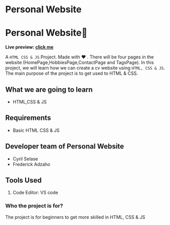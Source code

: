 # Personal Website



# Personal Website👨

**Live preview: [click me](https://cyril-mp.github.io/Personal-Website/)**

A `HTML CSS & JS` Project. Made with ♥ . There will be four pages in the website (HomePage,HobbiesPage,ContactPage and TagsPage). In this project, we will learn how we can create a cv website using `HTML, CSS & JS`. The main purpose of the project is to get used to  HTML & CSS.

## What we are going to learn

- HTML,CSS & JS

## Requirements

- Basic HTML CSS & JS

## Developer team of Personal Website

- Cyril Selase
- Frederick Adzaho

## Tools Used

1. Code Editor: VS code

### Who the project is for?

The project is for beginners to get more skilled in HTML, CSS & JS
